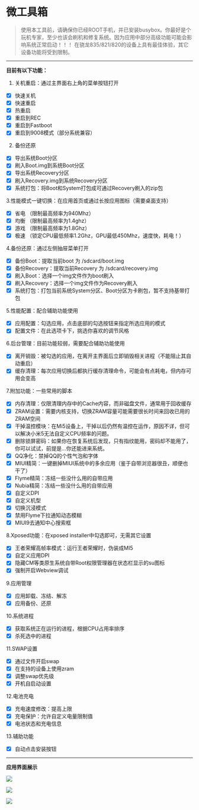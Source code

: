 # 微工具箱

> 使用本工具前，请确保你已经ROOT手机，并已安装busybox。你最好是个玩机专家，至少也该会刷机和修复系统。因为应用中部分高级功能可能会影响系统正常启动！！！
> 在骁龙835/821/820的设备上具有最佳体验，其它设备功能将受到限制。

---

**目前有以下功能：**
1. 关机重启：通过主界面右上角的菜单按钮打开
- [x] 快速关机 
- [x] 快速重启
- [x] 热重启
- [x] 重启到REC
- [x] 重启到Fastboot
- [x] 重启到9008模式（部分系统兼容）

2. 备份还原
- [x] 导出系统Boot分区
- [x] 刷入Boot.img到系统Boot分区
- [x] 导出系统Recovery分区
- [x] 刷入Recovery.img到系统Recovery分区
- [x] 系统打包：将Boot和System打包成可通过Recovery刷入的zip包

3.性能模式一键切换：在应用首页或通过长按应用图标（需要桌面支持）
- [x] 省电 （限制最高频率为940Mhz）
- [x] 均衡 （限制最高频率为1.4ghz）
- [x] 游戏 （限制最高频率为1.8Ghz）
- [x] 极速 （锁定CPU最低频率1.2Ghz，GPU最低450Mhz，速度快，耗电！）

4.备份还原：通过左侧抽屉菜单打开
- [x] 备份Boot：提取当前boot 为 /sdcard/boot.img
- [x] 备份Recovery：提取当前Recovery 为 /sdcard/recovery.img
- [x] 刷入Boot：选择一个img文件作为boot刷入
- [x] 刷入Recovery：选择一个img文件作为Recovery刷入
- [x] 系统打包：打包当前系统System分区、Boot分区为卡刷包，暂不支持基带打包

5.性能配置：配合辅助功能使用
- [x] 应用配置：勾选应用，点击底部的勾选按钮来指定所选应用的模式
- [x] 配置文件：在此选项卡下，挑选你喜欢的调节风格

6.后台管理：目前功能较弱，需要配合辅助功能使用
- [x] 离开销毁：被勾选的应用，在离开主界面后立即销毁相关进程（不能阻止其自动重启）
- [x] 缓存清理：每次应用切换后都执行缓存清理命令，可能会有点耗电，但内存可用会变高

7.附加功能：一些常用的脚本
- [x] 内存清理：仅限清理内存中的Cache内容，而非磁盘文件，通常用于回收缓存
- [x] ZRAM设置：需要内核支持，切换ZRAM容量可能需要很长时间来回收已用的ZRAM空间
- [x] 干掉温控模块：在Mi5设备上，干掉以后仍然有温控在运作，原因不详，但可以解决小米5无法自定义CPU频率的问题。
- [x] 删除锁屏密码：如果你在恢复系统后发现，只有指纹能用，密码却不能用了，你可以试试，前提是...你还能进来系统。
- [x] QQ净化：禁掉QQ的个性气泡和字体
- [x] MIUI精简：一键删掉MIUI系统中的多余应用（鉴于自带浏览器很丑，顺便也干了）
- [x] Flyme精简：冻结一些没什么用的自带应用
- [x] Nubia精简：冻结一些没什么用的自带应用
- [x] 自定义DPI
- [x] 自定义机型
- [x] 切换沉浸模式
- [x] 禁用Flyme下拉通知动态模糊
- [x] MIUI9去通知中心搜索框

8.Xposed功能：在xposed installer中勾选即可，无需其它设置
- [x] 王者荣耀高帧率模式：运行王者荣耀时，伪装成MI5
- [x] 自定义应用DPI
- [x] 隐藏CM等类原生系统自带Root权限管理器在状态栏显示的su图标
- [x] 强制开启Webview调试

9.应用管理
- [x] 应用卸载、冻结、解冻
- [x] 应用备份、还原

10.系统进程
- [x] 获取系统正在运行的进程，根据CPU占用率排序
- [x] 杀死选中的进程

11.SWAP设置
- [x] 通过文件开启swap
- [x] 在支持的设备上使用zram
- [x] 调整swap优先级
- [x] 开机自启动设置

12.电池充电
- [x] 充电速度修改：提高上限
- [x] 充电保护：允许自定义电量限制值
- [x] 电池状态和充电信息

13.辅助功能
- [x] 自动点击安装按钮


---

**应用界面展示**


![](https://github.com/helloklf/vtools/raw/master/Screenshot/Screenshot_2017-05-13-00-28-28.png)

![](https://github.com/helloklf/vtools/raw/master/Screenshot/Screenshot_2017-05-13-00-28-38.png)

![](https://github.com/helloklf/vtools/raw/master/Screenshot/Screenshot_2017-05-13-00-28-54.png)